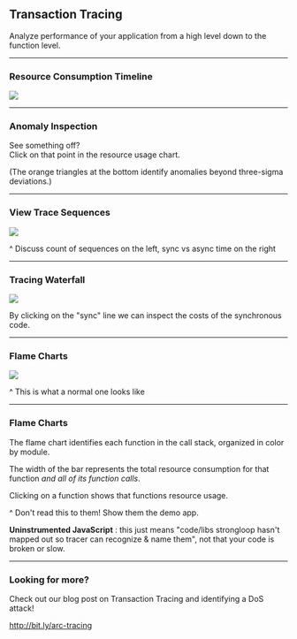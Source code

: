 ## Transaction Tracing

Analyze performance of your application from a high level down to the function level.

---

<!-- .slide: data-background="white" -->

### Resource Consumption Timeline

![](/images/tracing-initial.png)

---

### Anomaly Inspection

See something off?  
Click on that point in the resource usage chart.

(The orange triangles at the bottom identify anomalies beyond three-sigma deviations.)

---

<!-- .slide: data-background="white" -->

### View Trace Sequences

![](/images/tracing-sequences.png)

^ Discuss count of sequences on the left, sync vs async time on the right

---

<!-- .slide: data-background="white" -->

### Tracing Waterfall

![](/images/tracing-waterfall.png)

By clicking on the "sync" line we can inspect the costs of the synchronous code.

---

<!-- .slide: data-background="white" -->

### Flame Charts

![](/images/tracing-flame.png)

^ This is what a normal one looks like

---

### Flame Charts

The flame chart identifies each function in the call stack, organized in color by module.

The width of the bar represents the total resource consumption for that function _and all of its function calls_.

Clicking on a function shows that functions resource usage.

^ Don't read this to them! Show them the demo app.

**Uninstrumented JavaScript** : this just means "code/libs strongloop hasn't mapped out so
tracer can recognize & name them", not that your code is broken or slow.

---

### Looking for more?

Check out our blog post on Transaction Tracing and identifying a DoS attack!

<http://bit.ly/arc-tracing>

